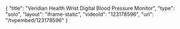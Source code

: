 {
    "title": "Veridian Health Wrist Digital Blood Pressure Monitor",
    "type": "solo",
    "layout": "iframe-static",
    "videoId": "123178596",
    "url": "\/tvpembed\/123178596"
}